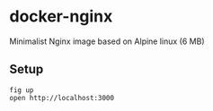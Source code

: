 # docker-nginx

Minimalist Nginx image based on Alpine linux (6 MB)

## Setup

    fig up
    open http://localhost:3000
